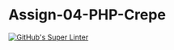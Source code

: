 # Assign-04-PHP-Crepe
[![GitHub's Super Linter](https://github.com/ICS20-Programming-Graeme-Barbe/Assign-04-PHP-Crepe/workflows/GitHub's%20Super%20Linter/badge.svg)](https://github.com/ICS20-Programming-Graeme-Barbe/Assign-04-PHP-Crepe/actions)